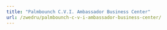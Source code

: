 ```yaml
---
title: "Palmbounch C.V.I. Ambassador Business Center"
url: /zwedru/palmbounch-c-v-i-ambassador-business-center/
---
```

